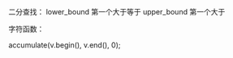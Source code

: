 二分查找：
    lower_bound    第一个大于等于
    upper_bound    第一个大于


字符函数：





accumulate(v.begin(), v.end(), 0);
    